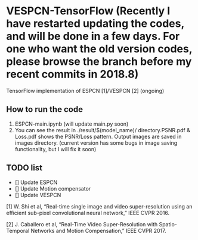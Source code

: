 # VESPCN-TensorFlow (Recently I have restarted updating the codes, and will be done in a few days. For one who want the old version codes, please browse the branch before my recent commits in 2018.8)

TensorFlow implementation of ESPCN [1]/VESPCN [2] (ongoing)

## **How to run the code**
1. ESPCN-main.ipynb (will update main.py soon)
2. You can see the result in ./result/$(model_name)/ directory.PSNR.pdf & Loss.pdf shows the PSNR/Loss pattern. 
   Output images are saved in images directory. (current version has some bugs in image saving functionality, but I will fix it soon)

## **TODO list**
- [] Update ESPCN
- [] Update Motion compensator
- [] Update VESPCN

[1] W. Shi et al, “Real-time single image and video super-resolution using an efficient sub-pixel convolutional neural network,” IEEE CVPR 2016.

[2] J. Caballero et al, “Real-Time Video Super-Resolution with Spatio-Temporal Networks and Motion Compensation,” IEEE CVPR 2017.
